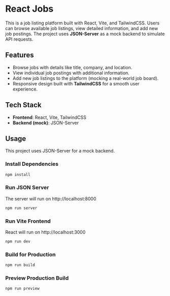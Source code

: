 # React Jobs

This is a job listing platform built with React, Vite, and TailwindCSS. Users can browse available job listings, view detailed information, and add new job postings. The project uses **JSON-Server** as a mock backend to simulate API requests.

## Features

- Browse jobs with details like title, company, and location.
- View individual job postings with additional information.
- Add new job listings to the platform (mocking a real-world job board).
- Responsive design built with **TailwindCSS** for a smooth user experience.

## Tech Stack

- **Frontend**: React, Vite, TailwindCSS
- **Backend (mock)**: JSON-Server


## Usage

This project uses JSON-Server for a mock backend.

### Install Dependencies

```bash
npm install
```

### Run JSON Server

The server will run on http://localhost:8000

```bash
npm run server
```

### Run Vite Frontend

React will run on http://localhost:3000

```bash
npm run dev
```

### Build for Production

```bash
npm run build
```

### Preview Production Build

```bash
npm run preview
```